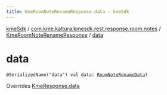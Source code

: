 ```yaml
---
title: KmeRoomNoteRenameResponse.data - kmeSdk
---
```


[kmeSdk](../../index.html) / [com.kme.kaltura.kmesdk.rest.response.room.notes](../index.html) / [KmeRoomNoteRenameResponse](index.html) / [data](./data.html)

# data

`@SerializedName("data") val data: `[`RoomNoteRenameData`](../-room-note-rename-data/index.html)`?`

Overrides [KmeResponse.data](../../com.kme.kaltura.kmesdk.rest.response/-kme-response/data.html)

